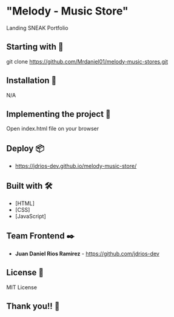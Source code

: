 
# "Melody - Music Store"

Landing SNEAK Portfolio

## Starting with 🚀

git clone https://github.com/Mrdaniel01/melody-music-stores.git

## Installation 🔧

N/A

## Implementing the project 🔧

Open index.html file on your browser

## Deploy 📦

* https://jdrios-dev.github.io/melody-music-store/

## Built with 🛠️

* [HTML]
* [CSS]
* [JavaScript]

## Team Frontend ✒️

* **Juan Daniel Rios Ramirez** - <https://github.com/jdrios-dev>

## License 📄

MIT License

## Thank you!! 🎁
